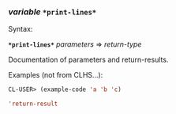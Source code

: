 ### <em>variable</em> <strong>`*print-lines*`</strong>

Syntax:

<strong>`*print-lines*`</strong> <em>parameters</em> => <em>return-type</em>

Documentation of parameters and return-results.

Examples (not from CLHS...):

```lisp
CL-USER> (example-code 'a 'b 'c)

'return-result
```
